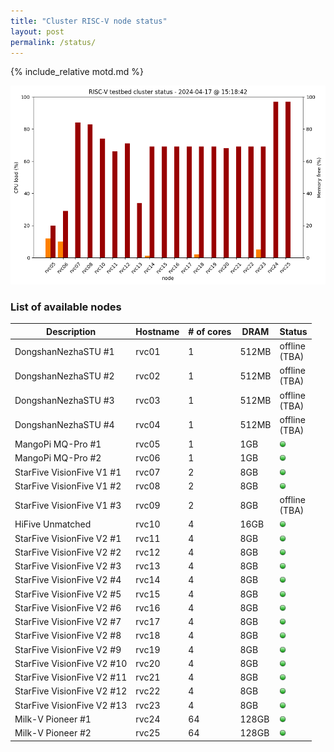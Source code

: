 ```yaml
---
title: "Cluster RISC-V node status"
layout: post
permalink: /status/
---
```


{% include_relative motd.md %}

<img src="/images/cluster_status.png"/>

### List of available nodes

| Description  | Hostname | # of cores | DRAM | Status |
| ------------- | ------------- |  ------------- | ------------- | ------------- | 
| DongshanNezhaSTU #1 | rvc01 | 1 | 512MB | offline <br />(TBA) |
| DongshanNezhaSTU #2 | rvc02 | 1 | 512MB | offline <br />(TBA) |
| DongshanNezhaSTU #3 | rvc03 | 1 | 512MB | offline <br />(TBA)|
| DongshanNezhaSTU #4 | rvc04 | 1 | 512MB | offline <br />(TBA) |
| MangoPi MQ-Pro #1 | rvc05 | 1 | 1GB | <img src="/images/on.png" alt="green light" width="10"/> |
| MangoPi MQ-Pro #2 | rvc06 | 1 | 1GB | <img src="/images/on.png" alt="green light" width="10"/> |
| StarFive VisionFive V1 #1 | rvc07 | 2 | 8GB | <img src="/images/on.png" alt="green light" width="10"/> |
| StarFive VisionFive V1 #2 | rvc08 | 2 | 8GB | <img src="/images/on.png" alt="green light" width="10"/> |
| StarFive VisionFive V1 #3 | rvc09 | 2 | 8GB | offline <br />(TBA) |
| HiFive Unmatched  | rvc10 | 4 | 16GB | <img src="/images/on.png" alt="green light" width="10"/> |
| StarFive VisionFive V2 #1 | rvc11 | 4 | 8GB | <img src="/images/on.png" alt="green light" width="10"/> |
| StarFive VisionFive V2 #2 | rvc12 | 4 | 8GB | <img src="/images/on.png" alt="green light" width="10"/> |
| StarFive VisionFive V2 #3 | rvc13 | 4 | 8GB | <img src="/images/on.png" alt="green light" width="10"/> |
| StarFive VisionFive V2 #4 | rvc14| 4 | 8GB | <img src="/images/on.png" alt="green light" width="10"/> |
| StarFive VisionFive V2 #5 | rvc15 | 4 | 8GB | <img src="/images/on.png" alt="green light" width="10"/> |
| StarFive VisionFive V2 #6 | rvc16 | 4 | 8GB | <img src="/images/on.png" alt="green light" width="10"/> |
| StarFive VisionFive V2 #7 | rvc17 | 4 | 8GB | <img src="/images/on.png" alt="green light" width="10"/> |
| StarFive VisionFive V2 #8 | rvc18 | 4 | 8GB | <img src="/images/on.png" alt="green light" width="10"/> |
| StarFive VisionFive V2 #9 | rvc19 | 4 | 8GB | <img src="/images/on.png" alt="green light" width="10"/> |
| StarFive VisionFive V2 #10 | rvc20 | 4 | 8GB | <img src="/images/on.png" alt="green light" width="10"/> | 
| StarFive VisionFive V2 #11 | rvc21 | 4 | 8GB | <img src="/images/on.png" alt="green light" width="10"/> |
| StarFive VisionFive V2 #12 | rvc22 | 4 | 8GB | <img src="/images/on.png" alt="green light" width="10"/> |
| StarFive VisionFive V2 #13 | rvc23 | 4 | 8GB | <img src="/images/on.png" alt="green light" width="10"/> |
| Milk-V Pioneer #1 | rvc24 | 64 | 128GB | <img src="/images/on.png" alt="green light" width="10"/> |
| Milk-V Pioneer #2 | rvc25 | 64 | 128GB | <img src="/images/on.png" alt="green light" width="10"/> |

